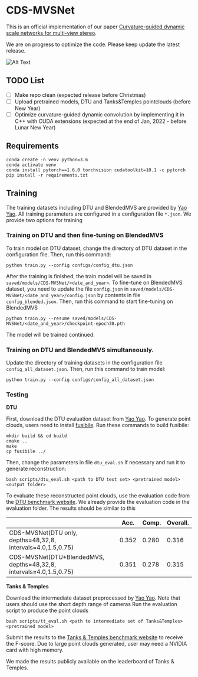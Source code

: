 # CDS-MVSNet
This is an official implementation of our paper [Curvature-guided dynamic scale networks for multi-view stereo](https://arxiv.org/pdf/2112.05999.pdf).

We are on progress to optimize the code. Please keep update the latest release.

![Alt Text](demo.gif)

## TODO List
- [ ] Make repo clean (expected release before Christmas)
- [ ] Upload pretrained models, DTU and Tanks&Temples pointclouds (before New Year)
- [ ] Optimize curvature-guided dynamic convolution by implementing it in C++ with CUDA extensions (expected at the end of Jan, 2022 - before Lunar New Year) 

## Requirements
    conda create -n venv python=3.6
    conda activate venv
    conda install pytorch==1.6.0 torchvision cudatoolkit=10.1 -c pytorch
    pip install -r requirements.txt

## Training
The training datasets including DTU and BlendedMVS are provided by [Yao Yao](https://github.com/YoYo000/MVSNet). 
 All training parameters are configured in a configuration file `*.json`. We provide two options for training

### Training on DTU and then fine-tuning on BlendedMVS
To train model on DTU dataset, change the directory of DTU dataset in the configuration file. Then, run this command:

    python train.py --config configs/config_dtu.json
    
After the training is finished, the train model will be saved in `saved/models/CDS-MVSNet/<date_and_year>`. 
To fine-tune on BlendedMVS dataset, you need to update the file `config.json` in `saved/models/CDS-MVSNet/<date_and_year>/config.json` by contents in file `config_blended.json`.
Then, run this command to start fine-tuning on BlendedMVS

    python train.py --resume saved/models/CDS-MVSNet/<date_and_year>/checkpoint-epoch30.pth
    
The model will be trained continued.

### Training on DTU and BlendedMVS simultaneously.
 
Update the directory of training datasets in the configuration file `config_all_dataset.json`.
Then, run this command to train model:

    python train.py --config configs/config_all_dataset.json
    
### Testing

**DTU**

First, download the DTU evaluation dataset from [Yao Yao](https://github.com/YoYo000/MVSNet).
To generate point clouds, users need to install [fusibile](https://github.com/kysucix/fusibile).
Run these commands to build fusibile:

    mkdir build && cd build
    cmake ..
    make
    cp fusibile ../

Then, change the parameters in file `dtu_eval.sh` if necessary and run it to generate reconstruction:

    bash scripts/dtu_eval.sh <path to DTU test set> <pretrained model> <output folder>

To evaluate these reconstructed point clouds, use the evaluation code from the [DTU benchmark website](https://roboimagedata.compute.dtu.dk/?page_id=36). 
We already provide the evaluation code in the evaluation folder. 
The results should be similar to this

|                       | Acc.   | Comp.  | Overall. |
|-----------------------|--------|--------|----------|
| CDS-MVSNet(DTU only, depths=48,32,8, intervals=4.0,1.5,0.75)  | 0.352  | 0.280  | 0.316    |
| CDS-MVSNet(DTU+BlendedMVS, depths=48,32,8, intervals=4.0,1.5,0.75)  | 0.351  | 0.278  | 0.315    |


**Tanks & Temples**

Download the intermediate dataset preprocessed by [Yao Yao](https://github.com/YoYo000/MVSNet).
Note that users should use the short depth range of cameras
Run the evaluation script to produce the point clouds

    bash scripts/tt_eval.sh <path to intermediate set of Tanks&Temples> <pretrained model>

Submit the results to the [Tanks & Temples benchmark website](https://www.tanksandtemples.org/) to receive the F-score. 
Due to large point clouds generated, user may need a NVIDIA card with high memory.

We made the results publicly available on the leaderboard of Tanks & Temples.
